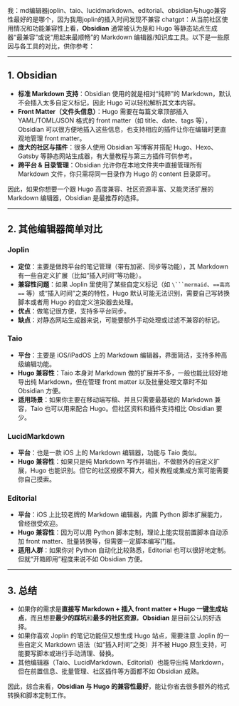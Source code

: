 
我：md编辑器joplin、taio、lucidmarkdown、editorial、obsidian与hugo兼容性最好的是哪个，因为我用joplin的插入时间发现不兼容
chatgpt：从当前社区使用情况和功能兼容性上看，**Obsidian** 通常被认为是和 Hugo 等静态站点生成器“最兼容”或说“用起来最顺畅”的 Markdown 编辑器/知识库工具。以下是一些原因与各工具的对比，供你参考：

---

## 1. Obsidian

- **标准 Markdown 支持**：Obsidian 使用的就是相对“纯粹”的 Markdown，默认不会插入太多自定义标记，因此 Hugo 可以轻松解析其文本内容。
- **Front Matter（文件头信息）**：Hugo 需要在每篇文章顶部插入 YAML/TOML/JSON 格式的 front matter（如 title、date、tags 等），Obsidian 可以很方便地插入这些信息，也支持相应的插件让你在编辑时更直观地管理 front matter。
- **庞大的社区与插件**：很多人使用 Obsidian 写博客并搭配 Hugo、Hexo、Gatsby 等静态网站生成器，有大量教程与第三方插件可供参考。
- **跨平台 & 目录管理**：Obsidian 允许你在本地文件夹中直接管理所有 Markdown 文件，你只需将同一目录作为 Hugo 的 content 目录即可。

因此，如果你想要一个跟 Hugo 高度兼容、社区资源丰富、又能灵活扩展的 Markdown 编辑器，Obsidian 是最推荐的选择。

---

## 2. 其他编辑器简单对比

### Joplin

- **定位**：主要是做跨平台的笔记管理（带有加密、同步等功能），其 Markdown 有一些自定义扩展（比如“插入时间”等功能）。
- **兼容性问题**：如果 Joplin 里使用了某些自定义标记（如 `\```mermaid`、`==高亮==` 等）或“插入时间”之类的特性，Hugo 默认可能无法识别，需要自己写转换脚本或者用 Hugo 的自定义渲染器去处理。
- **优点**：做笔记很方便，支持多平台同步。
- **缺点**：对静态网站生成器来说，可能要额外手动处理或过滤不兼容的标记。

### Taio

- **平台**：主要是 iOS/iPadOS 上的 Markdown 编辑器，界面简洁，支持多种高级编辑功能。
- **Hugo 兼容性**：Taio 本身对 Markdown 做的扩展并不多，一般也能比较好地导出纯 Markdown，但在管理 front matter 以及批量处理文章时不如 Obsidian 方便。
- **适用场景**：如果你主要在移动端写稿、并且只需要最基础的 Markdown 兼容，Taio 也可以用来配合 Hugo。但社区资料和插件支持相比 Obsidian 要少。

### LucidMarkdown

- **平台**：也是一款 iOS 上的 Markdown 编辑器，功能与 Taio 类似。
- **Hugo 兼容性**：如果只是纯 Markdown 写作并输出，不做额外的自定义扩展，Hugo 也能识别。但它的社区规模不算大，相关教程或集成方案可能需要你自己摸索。

### Editorial

- **平台**：iOS 上比较老牌的 Markdown 编辑器，内置 Python 脚本扩展能力，曾经很受欢迎。
- **Hugo 兼容性**：因为可以用 Python 脚本定制，理论上能实现前置脚本自动添加 front matter、批量转换等，但需要一定脚本编写门槛。
- **适用人群**：如果你对 Python 自动化比较熟悉，Editorial 也可以很好地定制。但就“开箱即用”程度来说不如 Obsidian 方便。

---

## 3. 总结

- 如果你的需求是**直接写 Markdown + 插入 front matter + Hugo 一键生成站点**，而且想要**最少的踩坑**和**最多的社区资源**，**Obsidian** 是目前公认的好选择。
- 如果你喜欢 Joplin 的笔记功能但又想生成 Hugo 站点，需要注意 Joplin 的一些自定义 Markdown 语法（如“插入时间”之类）并不被 Hugo 原生支持，可能要写脚本或进行手动清理、替换。
- 其他编辑器（Taio、LucidMarkdown、Editorial）也能导出纯 Markdown，但在前置信息、批量管理、社区插件等方面都不如 Obsidian 成熟。

因此，综合来看，**Obsidian 与 Hugo 的兼容性最好**，能让你省去很多额外的格式转换和脚本定制工作。
